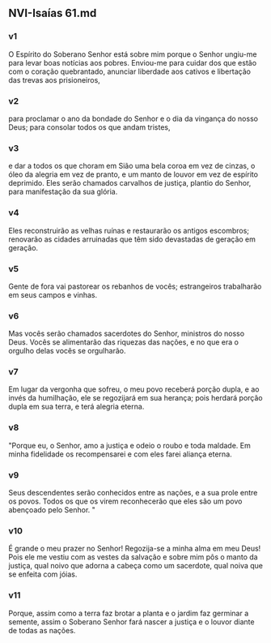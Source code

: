 ## NVI-Isaías 61.md
### v1
 O Espírito do Soberano Senhor está sobre mim porque o Senhor ungiu-me para levar boas notícias aos pobres. Enviou-me para cuidar dos que estão com o coração quebrantado, anunciar liberdade aos cativos e libertação das trevas aos prisioneiros,
### v2
 para proclamar o ano da bondade do Senhor e o dia da vingança do nosso Deus; para consolar todos os que andam tristes,
### v3
 e dar a todos os que choram em Sião uma bela coroa em vez de cinzas, o óleo da alegria em vez de pranto, e um manto de louvor em vez de espírito deprimido. Eles serão chamados carvalhos de justiça, plantio do Senhor, para manifestação da sua glória.
### v4
 Eles reconstruirão as velhas ruínas e restaurarão os antigos escombros; renovarão as cidades arruinadas que têm sido devastadas de geração em geração.
### v5
 Gente de fora vai pastorear os rebanhos de vocês; estrangeiros trabalharão em seus campos e vinhas.
### v6
 Mas vocês serão chamados sacerdotes do Senhor, ministros do nosso Deus. Vocês se alimentarão das riquezas das nações, e no que era o orgulho delas vocês se orgulharão.
### v7
 Em lugar da vergonha que sofreu, o meu povo receberá porção dupla, e ao invés da humilhação, ele se regozijará em sua herança; pois herdará porção dupla em sua terra, e terá alegria eterna.
### v8
 "Porque eu, o Senhor, amo a justiça e odeio o roubo e toda maldade. Em minha fidelidade os recompensarei e com eles farei aliança eterna.
### v9
 Seus descendentes serão conhecidos entre as nações, e a sua prole entre os povos. Todos os que os virem reconhecerão que eles são um povo abençoado pelo Senhor. "
### v10
 É grande o meu prazer no Senhor! Regozija-se a minha alma em meu Deus! Pois ele me vestiu com as vestes da salvação e sobre mim pôs o manto da justiça, qual noivo que adorna a cabeça como um sacerdote, qual noiva que se enfeita com jóias.
### v11
 Porque, assim como a terra faz brotar a planta e o jardim faz germinar a semente, assim o Soberano Senhor fará nascer a justiça e o louvor diante de todas as nações.
